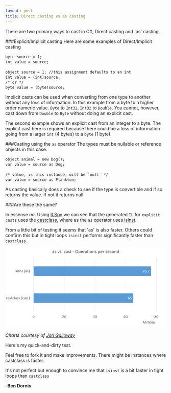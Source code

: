 ```yaml
---
layout: post
title: Direct casting vs as casting
---
```


There are two primary ways to cast in C#, Direct casting and 'as' casting.

###Explicit/Implicit casting
Here are some examples of Direct/Implicit casting

    byte source = 1;
	int value = source;
    
    object source = 1; //this assignment defaults to an int
    int value = (int)source;
    /* or */
	byte value = (byte)source;

    
Implicit casts can be used when converting from one type to another without any loss of information. In this example from a byte to a higher order numeric value. `Byte` to `Int32`, `Int32` to `Double`. You cannot, however, cast down from `Double` to `Byte` without doing an explicit cast. 

The second example shows an explicit cast from an integer to a byte. The explicit cast here is required because there could be a loss of information going from a larger `int` (4 bytes) to a `byte` (1 byte).

###Casting using the `as` operator
The types must be nullable or reference objects in this case.

    object animal = new Dog();
    var value = source as Dog;
	
	/* value, is this instance, will be `null` */
	var value = source as Plankton;

As casting basically does a check to see if the type is convertible and if so returns the value. If not it returns null.
	
###Are these the same?

In essense *no*. Using [ILSpy](http://ilspy.net/) we can see that the generated `IL` for `explicit casts` uses the [castclass](msdn.microsoft.com/library/system.reflection.emit.opcodes.castclass.aspx), where as the `as` operator uses [isinst](http://msdn.microsoft.com/library/system.reflection.emit.opcodes.isinst.aspx). 

From a little bit of testing it seems that 'as' is also faster. Others could confirm this but in tight loops `isinst` performs significantly faster than `castclass`.

![castclass vs. isinst](/images/castclass-vs-isinst.png)

*Charts courtesy of [Jon Galloway](http://weblogs.asp.net/jongalloway)*

Here's my quick-and-dirty test. 
<script src="https://gist.github.com/Buildstarted/e6646dfd8fcf000efd50.js"></script>
Feel free to fork it and make improvements. There might be instances where castclass is faster.

It's not perfect but enough to convince me that `isinst` is a bit faster in tight loops than `castclass`

-**Ben Dornis**